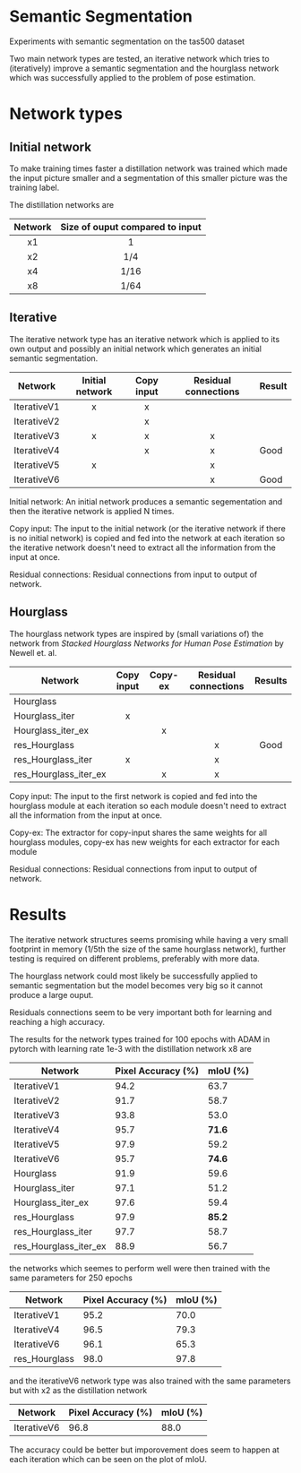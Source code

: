 # Semantic Segmentation
Experiments with semantic segmentation on the tas500 dataset

Two main network types are tested, an iterative network which tries to (iteratively) improve a semantic segmentation and the hourglass network which was successfully applied to the problem of pose estimation.

# Network types

## Initial network

To make training times faster a distillation network was trained which made the input picture smaller and a segmentation of this smaller picture was the training label.

The distillation networks are

| Network | Size of ouput compared to input |
| :-----: | :-----------------------------: |
| x1      | 1                               |
| x2      | 1/4                             |
| x4      | 1/16                            |
| x8      | 1/64                            |

## Iterative

The iterative network type has an iterative network which is applied to its own output and possibly an initial network which generates an initial semantic segmentation.

| Network       | Initial network | Copy input | Residual connections | Result |
| ------------- | :-------------: | :--------: | :------------------: | ------ |
| IterativeV1   | x               | x          |                      |        |
| IterativeV2   |                 | x          |                      |        |
| IterativeV3   | x               | x          | x                    |        |
| IterativeV4   |                 | x          | x                    |  Good  |
| IterativeV5   | x               |            | x                    |        |
| IterativeV6   |                 |            | x                    |  Good  |

Initial network: An initial network produces a semantic segementation and then the iterative network is applied N times.

Copy input: The input to the initial network (or the iterative network if there is no initial network) is copied and fed into the network at each iteration so the iterative network doesn't need to extract all the information from the input at once.

Residual connections: Residual connections from input to output of network.

## Hourglass

The hourglass network types are inspired by (small variations of) the network from *Stacked Hourglass Networks for Human Pose Estimation* by Newell et. al.

| Network               | Copy input | Copy-ex | Residual connections | Results |
| --------------------- | :--------: | :-----: | :------------------: | :-----: |
| Hourglass             |            |         |                      |         |
| Hourglass_iter        | x          |         |                      |         |
| Hourglass_iter_ex     |            | x       |                      |         |
| res_Hourglass         |            |         | x                    | Good    |
| res_Hourglass_iter    | x          |         | x                    |         |
| res_Hourglass_iter_ex |            | x       | x                    |         |

Copy input: The input to the first network is copied and fed into the hourglass module at each iteration so each module doesn't need to extract all the information from the input at once.

Copy-ex: The extractor for copy-input shares the same weights for all hourglass modules, copy-ex has new weights for each extractor for each module

Residual connections: Residual connections from input to output of network.

# Results

The iterative network structures seems promising while having a very small footprint in memory (1/5th the size of the same hourglass network), further testing is required on different problems, preferably with more data.

The hourglass network could most likely be successfully applied to semantic segmentation but the model becomes very big so it cannot produce a large ouput.

Residuals connections seem to be very important both for learning and reaching a high accuracy.

The results for the network types trained for 100 epochs with ADAM in pytorch with learning rate 1e-3 with the distillation network x8 are

| Network               | Pixel Accuracy (%) | mIoU (%) |
| --------------------- | ------------------ | -------- |
| IterativeV1           | 94.2               | 63.7     |
| IterativeV2           | 91.7               | 58.7     |
| IterativeV3           | 93.8               | 53.0     |
| IterativeV4           | 95.7               | **71.6** |
| IterativeV5           | 97.9               | 59.2     |
| IterativeV6           | 95.7               | **74.6** |
| Hourglass             | 91.9               | 59.6     |
| Hourglass_iter        | 97.1               | 51.2     |
| Hourglass_iter_ex     | 97.6               | 59.4     |
| res_Hourglass         | 97.9               | **85.2** |
| res_Hourglass_iter    | 97.7               | 58.7     |
| res_Hourglass_iter_ex | 88.9               | 56.7     |

the networks which seemes to perform well were then trained with the same parameters for 250 epochs

| Network               | Pixel Accuracy (%) | mIoU (%) |
| --------------------- | ------------------ | -------- |
| IterativeV1           | 95.2               | 70.0     |
| IterativeV4           | 96.5               | 79.3     |
| IterativeV6           | 96.1               | 65.3     |
| res_Hourglass         | 98.0               | 97.8     |

and the iterativeV6 network type was also trained with the same parameters but with x2 as the distillation network

| Network               | Pixel Accuracy (%) | mIoU (%) |
| --------------------- | ------------------ | -------- |
| IterativeV6           | 96.8               | 88.0     |

The accuracy could be better but imporovement does seem to happen at each iteration which can be seen on the plot of mIoU.
